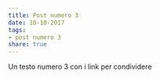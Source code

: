 ```yaml
---
title: Post numero 3
date: 10-10-2017
tags:
- post numero 3
share: true
---
```


Un testo numero 3 con i link per condividere
